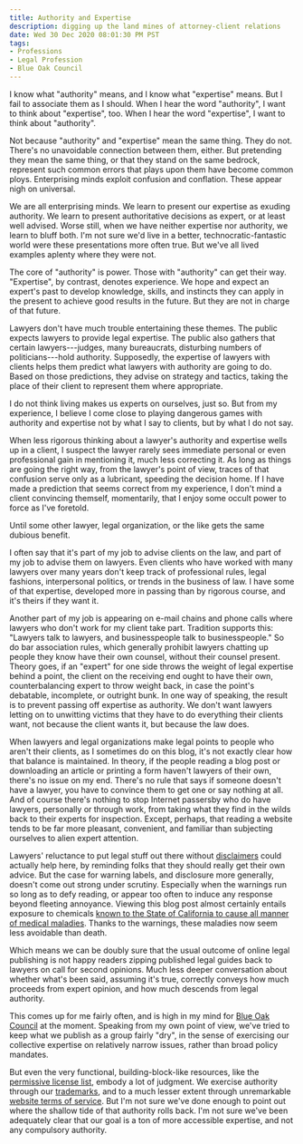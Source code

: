 ```yaml
---
title: Authority and Expertise
description: digging up the land mines of attorney-client relations
date: Wed 30 Dec 2020 08:01:30 PM PST
tags:
- Professions
- Legal Profession
- Blue Oak Council
---
```


I know what "authority" means, and I know what "expertise" means.  But I fail to associate them as I should.  When I hear the word "authority", I want to think about "expertise", too.  When I hear the word "expertise", I want to think about "authority".

Not because "authority" and "expertise" mean the same thing.  They do not.  There's no unavoidable connection between them, either.  But pretending they mean the same thing, or that they stand on the same bedrock, represent such common errors that plays upon them have become common ploys.  Enterprising minds exploit confusion and conflation.  These appear nigh on universal.

We are all enterprising minds.  We learn to present our expertise as exuding authority.  We learn to present authoritative decisions as expert, or at least well advised.  Worse still, when we have neither expertise nor authority, we learn to bluff both.  I'm not sure we'd live in a better, technocratic-fantastic world were these presentations more often true.  But we've all lived examples aplenty where they were not.

The core of "authority" is power.  Those with "authority" can get their way.  "Expertise", by contrast, denotes experience.  We hope and expect an expert's past to develop knowledge, skills, and instincts they can apply in the present to achieve good results in the future.  But they are not in charge of that future.

Lawyers don't have much trouble entertaining these themes.  The public expects lawyers to provide legal expertise.  The public also gathers that certain lawyers---judges, many bureaucrats, disturbing numbers of politicians---hold authority.  Supposedly, the expertise of lawyers with clients helps them predict what lawyers with authority are going to do.  Based on those predictions, they advise on strategy and tactics, taking the place of their client to represent them where appropriate.

I do not think living makes us experts on ourselves, just so.  But from my experience, I believe I come close to playing dangerous games with authority and expertise not by what I say to clients, but by what I do not say.

When less rigorous thinking about a lawyer's authority and expertise wells up in a client, I suspect the lawyer rarely sees immediate personal or even professional gain in mentioning it, much less correcting it.  As long as things are going the right way, from the lawyer's point of view, traces of that confusion serve only as a lubricant, speeding the decision home.  If I have made a prediction that seems correct from my experience, I don't mind a client convincing themself, momentarily, that I enjoy some occult power to force as I've foretold.

Until some other lawyer, legal organization, or the like gets the same dubious benefit.

I often say that it's part of my job to advise clients on the law, and part of my job to advise them on lawyers.  Even clients who have worked with many lawyers over many years don't keep track of professional rules, legal fashions, interpersonal politics, or trends in the business of law.  I have some of that expertise, developed more in passing than by rigorous course, and it's theirs if they want it.

Another part of my job is appearing on e-mail chains and phone calls where lawyers who don't work for my client take part.  Tradition supports this: "Lawyers talk to lawyers, and businesspeople talk to businesspeople."  So do bar association rules, which generally prohibit lawyers chatting up people they know have their own counsel, without their counsel present.  Theory goes, if an "expert" for one side throws the weight of legal expertise behind a point, the client on the receiving end ought to have their own, counterbalancing expert to throw weight back, in case the point's debatable, incomplete, or outright bunk.  In one way of speaking, the result is to prevent passing off expertise as authority.  We don't want lawyers letting on to unwitting victims that they have to do everything their clients want, not because the client wants it, but because the law does.

When lawyers and legal organizations make legal points to people who aren't their clients, as I sometimes do on this blog, it's not exactly clear how that balance is maintained.  In theory, if the people reading a blog post or downloading an article or printing a form haven't lawyers of their own, there's no issue on my end.  There's no rule that says if someone doesn't have a lawyer, you have to convince them to get one or say nothing at all.  And of course there's nothing to stop Internet passersby who do have lawyers, personally or through work, from taking what they find in the wilds back to their experts for inspection.  Except, perhaps, that reading a website tends to be far more pleasant, convenient, and familiar than subjecting ourselves to alien expert attention.

Lawyers' reluctance to put legal stuff out there without [disclaimers](https://notlegaladvice.law/) could actually help here, by reminding folks that they should really get their own advice.  But the case for warning labels, and disclosure more generally, doesn't come out strong under scrutiny.  Especially when the warnings run so long as to defy reading, or appear too often to induce any response beyond fleeting annoyance.  Viewing this blog post almost certainly entails exposure to chemicals [known to the State of California to cause all manner of medical maladies](https://oehha.ca.gov/proposition-65).  Thanks to the warnings, these maladies now seem less avoidable than death.

Which means we can be doubly sure that the usual outcome of online legal publishing is not happy readers zipping published legal guides back to lawyers on call for second opinions.  Much less deeper conversation about whether what's been said, assuming it's true, correctly conveys how much proceeds from expert opinion, and how much descends from legal authority.

This comes up for me fairly often, and is high in my mind for [Blue Oak Council](https://blueoakcouncil.org) at the moment.  Speaking from my own point of view, we've tried to keep what we publish as a group fairly "dry", in the sense of exercising our collective expertise on relatively narrow issues, rather than broad policy mandates.

But even the very functional, building-block-like resources, like the [permissive license list](https://blueoakcouncil.org/list), embody a lot of judgment.  We exercise authority through our [trademarks](https://blueoakcouncil.org/trademarks), and to a much lesser extent through unremarkable [website terms of service](https://blueoakcouncil.org/terms).  But I'm not sure we've done enough to point out where the shallow tide of that authority rolls back.  I'm not sure we've been adequately clear that our goal is a ton of more accessible expertise, and not any compulsory authority.
